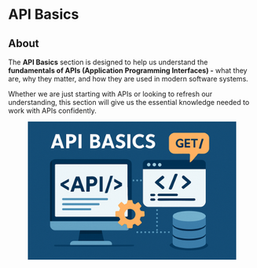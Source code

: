 # API Basics

## About

The **API Basics** section is designed to help us understand the **fundamentals of APIs (Application Programming Interfaces) -** what they are, why they matter, and how they are used in modern software systems.

Whether we are just starting with APIs or looking to refresh our understanding, this section will give us the essential knowledge needed to work with APIs confidently.

<figure><img src="../../.gitbook/assets/api-basics-1.png" alt=""><figcaption></figcaption></figure>
